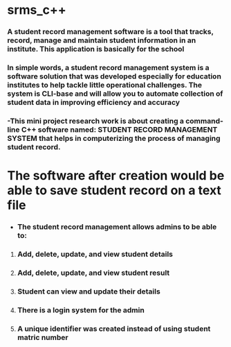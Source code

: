 # srms_c++
### A student record management software is a tool that tracks, record, manage and maintain student information in an institute. This application is basically for the school 
### In simple words, a student record management system is a software solution that was developed especially for education institutes to help tackle little operational challenges. The system is CLI-base and will allow you to automate collection of student data in improving efficiency and accuracy

### -This mini project research work is about creating a command-line C++ software named: STUDENT RECORD MANAGEMENT SYSTEM that helps in computerizing the process of managing student record.

# The software after creation would be able to save student record on a text file 
-	### The student record management allows admins to be able to:
1.	### Add, delete, update, and view student details
2.	### Add, delete, update, and view student result
3.	### Student can view and update their details
4.	### There is a login system for the admin 
5.	### A unique identifier was created instead of using student matric number
